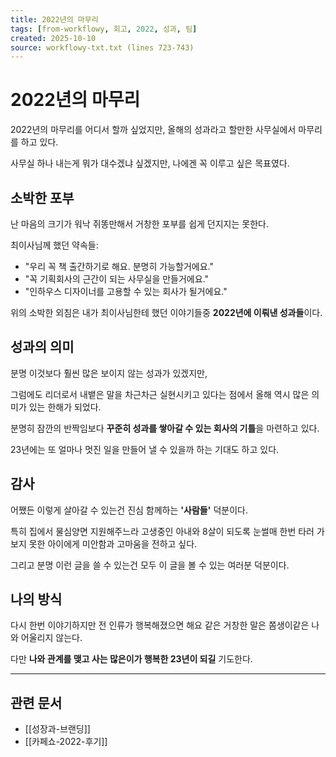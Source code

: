 ```yaml
---
title: 2022년의 마무리
tags: [from-workflowy, 회고, 2022, 성과, 팀]
created: 2025-10-10
source: workflowy-txt.txt (lines 723-743)
---
```


# 2022년의 마무리

2022년의 마무리를 어디서 할까 싶었지만, 올해의 성과라고 할만한 사무실에서 마무리를 하고 있다.

사무실 하나 내는게 뭐가 대수겠냐 싶겠지만, 나에겐 꼭 이루고 싶은 목표였다.

## 소박한 포부

난 마음의 크기가 워낙 쥐똥만해서 거창한 포부를 쉽게 던지지는 못한다.

최이사님께 했던 약속들:
- "우리 꼭 책 출간하기로 해요. 분명히 가능할거에요."
- "꼭 기획회사의 근간이 되는 사무실을 만들거에요."
- "인하우스 디자이너를 고용할 수 있는 회사가 될거에요."

위의 소박한 외침은 내가 최이사님한테 했던 이야기들중 **2022년에 이뤄낸 성과들**이다.

## 성과의 의미

분명 이것보다 훨씬 많은 보이지 않는 성과가 있겠지만,

그럼에도 리더로서 내뱉은 말을 차근차근 실현시키고 있다는 점에서 올해 역시 많은 의미가 있는 한해가 되었다.

분명히 잠깐의 반짝임보다 **꾸준히 성과를 쌓아갈 수 있는 회사의 기틀**을 마련하고 있다.

23년에는 또 얼마나 멋진 일을 만들어 낼 수 있을까 하는 기대도 하고 있다.

## 감사

어쨌든 이렇게 살아갈 수 있는건 진심 함께하는 **'사람들'** 덕분이다.

특히 집에서 물심양면 지원해주느라 고생중인 아내와 8살이 되도록 눈썰매 한번 타러 가보지 못한 아이에게 미안함과 고마움을 전하고 싶다.

그리고 분명 이런 글을 쓸 수 있는건 모두 이 글을 볼 수 있는 여러분 덕분이다.

## 나의 방식

다시 한번 이야기하지만 전 인류가 행복해졌으면 해요 같은 거창한 말은 쫌생이같은 나와 어울리지 않는다.

다만 **나와 관계를 맺고 사는 많은이가 행복한 23년이 되길** 기도한다.

---

## 관련 문서
- [[성장과-브랜딩]]
- [[카페쇼-2022-후기]]
